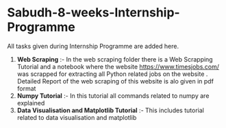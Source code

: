 # Sabudh-8-weeks-Internship-Programme
All tasks given during Internship Programme are added here.

1. **Web Scraping** :- In the web scraping folder there is a Web Scrapping Tutorial and a notebook where the website https://www.timesjobs.com/ was scrapped for extracting all Python related jobs on the website . Detailed Report of the web scraping of this website is alo given in pdf format
2. **Numpy Tutorial** :- In this tutorial all commands related to numpy are explained
3. **Data Visualisation and Matplotlib Tutorial** :-  This includes tutorial related to data visualisation and matplotlib
